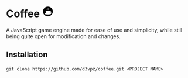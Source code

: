 # Coffee <img src='asset/image/logo.svg' width='32' height='32'>
A JavaScript game engine made for ease of use and simplicity, while still being quite open for modification and changes.

## Installation
```console
git clone https://github.com/d3vpz/coffee.git <PROJECT NAME>
```

